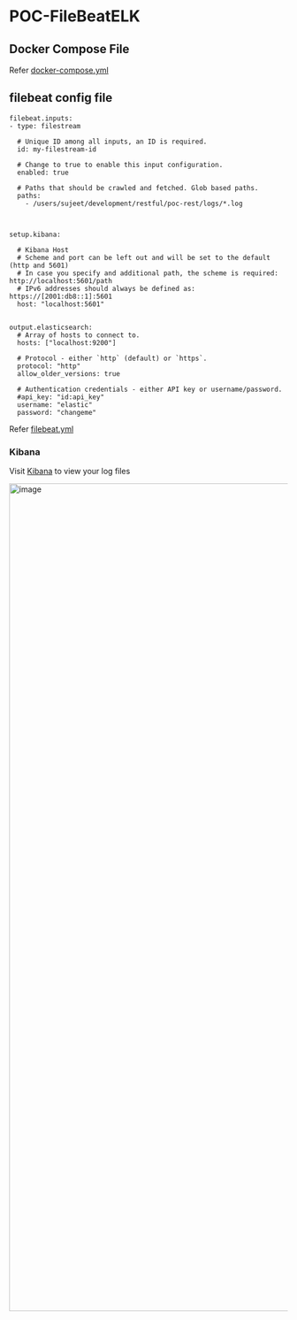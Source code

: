 # POC-FileBeatELK

## Docker Compose File

Refer [docker-compose.yml](./docker-compose.yml)

## filebeat config file

```
filebeat.inputs:
- type: filestream

  # Unique ID among all inputs, an ID is required.
  id: my-filestream-id

  # Change to true to enable this input configuration.
  enabled: true

  # Paths that should be crawled and fetched. Glob based paths.
  paths:
    - /users/sujeet/development/restful/poc-rest/logs/*.log



setup.kibana:

  # Kibana Host
  # Scheme and port can be left out and will be set to the default (http and 5601)
  # In case you specify and additional path, the scheme is required: http://localhost:5601/path
  # IPv6 addresses should always be defined as: https://[2001:db8::1]:5601
  host: "localhost:5601"


output.elasticsearch:
  # Array of hosts to connect to.
  hosts: ["localhost:9200"]

  # Protocol - either `http` (default) or `https`.
  protocol: "http"
  allow_older_versions: true

  # Authentication credentials - either API key or username/password.
  #api_key: "id:api_key"
  username: "elastic"
  password: "changeme"

```

Refer [filebeat.yml](./filebeat.yml)

### Kibana 

Visit [Kibana](http://localhost:5601/app/logs/stream) to view your log files 

<img width="1497" alt="image" src="https://github.com/sujitrs/POC-FileBeatELK/assets/23429265/0747274f-cd55-47bc-846c-cf8a8997ae4d">
